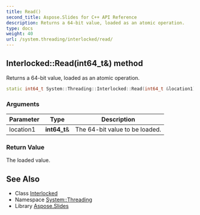 ```yaml
---
title: Read()
second_title: Aspose.Slides for C++ API Reference
description: Returns a 64-bit value, loaded as an atomic operation.
type: docs
weight: 40
url: /system.threading/interlocked/read/
---
```

## Interlocked::Read(int64_t\&) method


Returns a 64-bit value, loaded as an atomic operation.

```cpp
static int64_t System::Threading::Interlocked::Read(int64_t &location1)
```


### Arguments

| Parameter | Type | Description |
| --- | --- | --- |
| location1 | **int64_t**\& | The 64-bit value to be loaded. |

### Return Value

The loaded value.

## See Also

* Class [Interlocked](../)
* Namespace [System::Threading](../../)
* Library [Aspose.Slides](../../../)